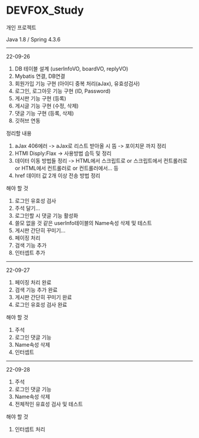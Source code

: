 # DEVFOX_Study
개인 프로젝트

Java 1.8 / Spring 4.3.6

------------------------------------------------------------

22-09-26
1. DB 테이블 설계 (userInfoVO, boardVO, replyVO)
2. Mybatis 연결, DB연결
3. 회원가입 기능 구현 (아이디 중복 처리(aJax), 유효성검사)
4. 로그인, 로그아웃 기능 구현 (ID, Password)
5. 게시판 기능 구현 (등록)
6. 게시글 기능 구현 (수정, 삭제)
7. 댓글 기능 구현 (등록, 삭제) 
8. 깃허브 연동

정리할 내용 
1. aJax 406에러 -> aJax로 리스트 받아올 시 뜸 -> 포이치문 까지 정리
2. HTMl Disply:Flax -> 사용방법 습득 및 정리
3. 데이터 이동 방법들 정리 -> HTML에서 스크립트로 or 스크립트에서 컨트롤러로 or HTML에서 컨트롤러로 or 컨트롤러에서... 등
4. href 데이터 값 2개 이상 전송 방법 정리

해야 할 것
1. 로그인 유효성 검사
2. 주석 달기...
3. 로그인할 시 댓글 기능 활성화
4. 쓸모 없을 것 같은 userInfo테이블의 Name속성 삭제 및 테스트
5. 게시판 간단히 꾸미기...
6. 페이징 처리
7. 검색 기능 추가
8. 인터셉트 추가

------------------------------------------------------------

22-09-27
1. 페이징 처리 완료
2. 검색 기능 추가 완료
3. 게시판 간단히 꾸미기 완료
4. 로그인 유효성 검사 완료

해야 할 것
1. 주석
2. 로그인 댓글 기능
3. Name속성 삭제
4. 인터셉트

------------------------------------------------------------

22-09-28
1. 주석
2. 로그인 댓글 기능
3. Name속성 삭제
4. 전체적인 유효성 검사 및 테스트

해야 할 것
1. 인터셉트 처리
